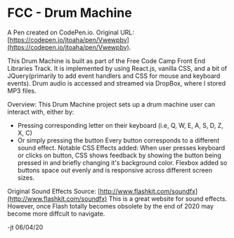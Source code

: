 # FCC - Drum Machine

A Pen created on CodePen.io. Original URL: [https://codepen.io/jtoaha/pen/Vwewpbv](https://codepen.io/jtoaha/pen/Vwewpbv).


This Drum Machine is built as part of the Free Code Camp Front End Libraries Track. It is implemented by using React.js, vanilla CSS, and a bit of JQuery(primarily to add event handlers and CSS for mouse and keyboard events). Drum audio is accessed and streamed via DropBox, where I stored MP3 files.

Overview: This Drum Machine project sets up a drum machine user can interact with, either by:
- Pressing corresponding letter on their keyboard (i.e, Q, W, E, A, S, D, Z, X, C)
- Or simply pressing the button
Every button corresponds to a different sound effect.
Notable CSS Effects added: When user presses keyboard or clicks on button, CSS shows feedback by showing the button being pressed in and briefly changing it's background color. Flexbox added so buttons space out evenly and is responsive across different screen sizes.

Original Sound Effects Source: [http://www.flashkit.com/soundfx](http://www.flashkit.com/soundfx) This is a great website for sound effects. However, once Flash totally becomes obsolete by the end of 2020 may become more diffcult to navigate.

-jt 06/04/20
